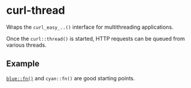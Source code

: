 # curl-thread

Wraps the `curl_easy_..()` interface for multithreading applications.

Once the `curl::thread()` is started, HTTP requests can be queued from various threads.

## Example
[`blue::fn()`](./test/src/main.cpp#L134) and `cyan::fn()` are good starting points.
